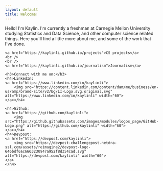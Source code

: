 ```yaml
---
layout: default
title: Welcome!
---
```

<meta charset="UTF-8">
<head>
    <link rel="stylesheet" type="text/css" href="page.css">
    <style>
        /* based on btn class from Jekyll Cayman */
        /* https://github.com/pages-themes/cayman/blob/master/_sass/jekyll-theme-cayman.scss */
        .page-link{
            background-color: white;
            outline: black;
            font-size: 24em;
            padding: 5em;
            margin: 5em;
            display: inline-block;
            margin-bottom: 1rem;
            /* #157878 = rgba(21, 120, 120*/
            color: rgba(21, 120, 120, 0.7);
            /* background-color: rgba(255, 255, 255, 0.08); */
            border-color: rgba(21, 120, 120, 0.7);
            border-style: solid;
            border-width: 1px;
            border-radius: 0.3rem;
            transition: color 0.2s, background-color 0.2s, border-color 0.2s;
        }
    </style>
</head>
<body>
    <p>Hello! I'm Kaylin. I'm currently a freshman at Carnegie Mellon University studying Statistics and Data Science, and other computer science related things. Here you'll find a little more about me, and some of the work that I've done.</p>

    <a href="https://kaylinli.github.io/projects">CS projects</a>
    <br />
    <br />
    <a href="https://kaylinli.github.io/journalism">Journalism</a>

    <h3>Connect with me on:</h3>
    <h4>LinkedIn: 
    <a href="https://www.linkedin.com/in/kaylinli">
        <img src="https://content.linkedin.com/content/dam/me/business/en-us/amp/brand-site/v2/bg/LI-Logo.svg.original.svg" alt="https://www.linkedin.com/in/kaylinli" width="60">
    </a></h4>

    <h4>Github: 
    <a href="https://github.com/kaylinli"> 
        <img src="https://github.githubassets.com/images/modules/logos_page/GitHub-Logo.png" alt="https://github.com/kaylinli" width="60">
    </a></h4>
    <h4>Devpost: 
    <a href="https://devpost.com/kaylinli"> 
        <img src="https://devpost-challengepost.netdna-ssl.com/assets/reimagine2/devpost-logo-646bdf6ac6663230947a952f8d354cad.svg" alt="https://devpost.com/kaylinli" width="60">
    </a>
    </h4>
</body>